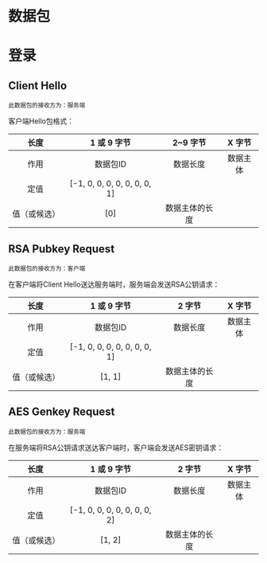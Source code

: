 # 数据包

# 登录

## Client Hello
``` 此数据包的接收方为：服务端 ```

客户端Hello包格式：

|   长度   |           1 或 9 字节           | 2~9 字节  | X 字节 |
|:------:|:----------------------------:|:-------:|:----:|
|   作用   |            数据包ID             |  数据长度   | 数据主体 |
|   定值   | [-1, 0, 0, 0, 0, 0, 0, 0, 1] |         |      |
| 值（或候选） |             [0]              | 数据主体的长度 |      |

## RSA Pubkey Request

``` 此数据包的接收方为：客户端 ```

在客户端将Client Hello送达服务端时，服务端会发送RSA公钥请求：

|   长度   |           1 或 9 字节           |  2 字节   | X 字节 |
|:------:|:----------------------------:|:-------:|:----:|
|   作用   |            数据包ID             |  数据长度   | 数据主体 |
|   定值   | [-1, 0, 0, 0, 0, 0, 0, 0, 1] |         |      |
| 值（或候选） |            [1, 1]            | 数据主体的长度 |      |

## AES Genkey Request

``` 此数据包的接收方为：服务端 ```

在服务端将RSA公钥请求送达客户端时，客户端会发送AES密钥请求：

|   长度   |           1 或 9 字节           |  2 字节   | X 字节 |
|:------:|:----------------------------:|:-------:|:----:|
|   作用   |            数据包ID             |  数据长度   | 数据主体 |
|   定值   | [-1, 0, 0, 0, 0, 0, 0, 0, 2] |         |      |
| 值（或候选） |            [1, 2]            | 数据主体的长度 |      |